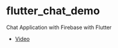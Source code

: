 # flutter_chat_demo

Chat Application with Firebase with Flutter

- [Video](https://www.youtube.com/watch?v=xgX0e9_YtX4)

